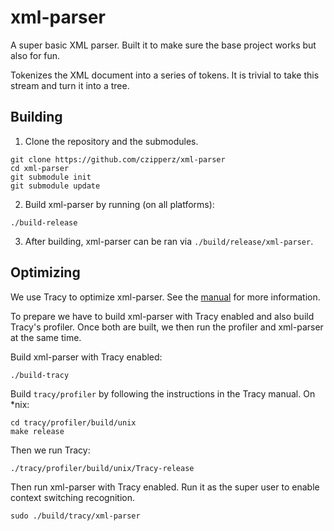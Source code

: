 # xml-parser

A super basic XML parser.  Built it to make sure the base project works but also for fun.

Tokenizes the XML document into a series of tokens.
It is trivial to take this stream and turn it into a tree.

## Building

1. Clone the repository and the submodules.

```
git clone https://github.com/czipperz/xml-parser
cd xml-parser
git submodule init
git submodule update
```

2. Build xml-parser by running (on all platforms):

```
./build-release
```

3. After building, xml-parser can be ran via `./build/release/xml-parser`.

## Optimizing
We use Tracy to optimize xml-parser.  See the
[manual](https://bitbucket.com/wolfpld/tracy/downloads/tracy.pdf) for more information.

To prepare we have to build xml-parser with Tracy enabled and also build Tracy's
profiler.  Once both are built, we then run the profiler and xml-parser at the same time.

Build xml-parser with Tracy enabled:
```
./build-tracy
```

Build `tracy/profiler` by following the instructions in the Tracy manual.  On *nix:
```
cd tracy/profiler/build/unix
make release
```

Then we run Tracy:
```
./tracy/profiler/build/unix/Tracy-release
```

Then run xml-parser with Tracy enabled.  Run it as the
super user to enable context switching recognition.
```
sudo ./build/tracy/xml-parser
```
